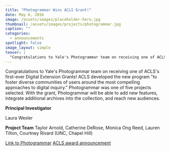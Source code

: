 ```yaml
---
title: "Photogrammar Wins ACLS Grant!"
date: May 6, 2016
image: /assets/images/placeholder-hero.jpg
thumbnail: /assets/images/projects/photogrammar.jpg
caption: ""
categories: 
  - announcements
spotlight: false 
image_layout: simple
teaser: |
  "Congratulations to Yale's Photogrammar team on receiving one of ACLS's first-ever Digital Extension Grants! ACLS developed the new program to foster diverse communities of users around the most..."
---
```


Congratulations to Yale's Photogrammar team on receiving one of ACLS's first-ever Digital Extension Grants! ACLS developed the new program "to foster diverse communities of users around the most compelling approaches to digital inquiry." Photogrammar was one of five projects selected. With the grant, Photogrammar will be able to add new features, integrate additional archives into the collection, and reach new audiences.
   
<strong>Principal Investigator</strong>
    
Laura Wexler

<strong>Project Team</strong>
Taylor Arnold, Catherine DeRose, Monica Ong Reed,
Lauren Tilton, Courtney Rivard (UNC, Chapel Hill)
   
<a href="http://photogrammar.yale.edu/" target="_blank">Link to Photogrammar</a>
<a href="http://www.acls.org/news/5-4-2016/" target="_blank">ACLS award announcement</a>